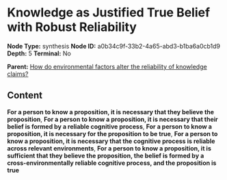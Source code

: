 # Knowledge as Justified True Belief with Robust Reliability

**Node Type:** synthesis
**Node ID:** a0b34c9f-33b2-4a65-abd3-b1ba6a0cb1d9
**Depth:** 5
**Terminal:** No

**Parent:** [How do environmental factors alter the reliability of knowledge claims?](how-do-environmental-factors-alter-the-reliability-of-knowledge-claims-antithesis-7ab8af4a-3d7f-49b3-8edf-b0aa4824209f.md)

## Content

**For a person to know a proposition, it is necessary that they believe the proposition**, **For a person to know a proposition, it is necessary that their belief is formed by a reliable cognitive process**, **For a person to know a proposition, it is necessary for the proposition to be true**, **For a person to know a proposition, it is necessary that the cognitive process is reliable across relevant environments**, **For a person to know a proposition, it is sufficient that they believe the proposition, the belief is formed by a cross-environmentally reliable cognitive process, and the proposition is true**
